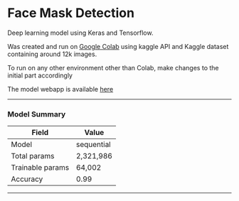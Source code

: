 # Face Mask Detection

Deep learning model using Keras and Tensorflow.

Was created and run on [Google Colab](https://colab.research.google.com/) using kaggle API and Kaggle dataset containing around 12k images.

To run on any other environment other than Colab, make changes to the initial part accordingly

The model webapp is available [here](https://is-your-mask-on.anvil.app)
____
### Model Summary

Field | Value
---|---
Model| sequential
Total params | 2,321,986
Trainable params | 64,002
Accuracy| 0.99
---
